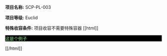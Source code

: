 **项目名称:**  SCP-PL-003

**项目等级:** Euclid 

**特殊收容条件:** 项目收容不需要特殊容器
[[html]]
<div style="background-color: black; color: lightgreen">
<p>这是个例子</p>
</div>
[[/html]]
